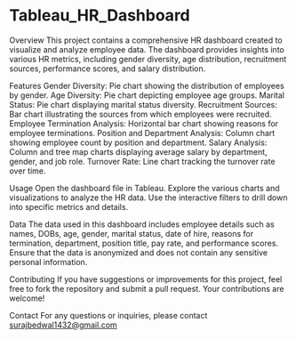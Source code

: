 # Tableau_HR_Dashboard

Overview
This project contains a comprehensive HR dashboard created to visualize and analyze employee data. The dashboard provides insights into various HR metrics, including gender diversity, age distribution, recruitment sources, performance scores, and salary distribution.

Features
Gender Diversity: Pie chart showing the distribution of employees by gender.
Age Diversity: Pie chart depicting employee age groups.
Marital Status: Pie chart displaying marital status diversity.
Recruitment Sources: Bar chart illustrating the sources from which employees were recruited.
Employee Termination Analysis: Horizontal bar chart showing reasons for employee terminations.
Position and Department Analysis: Column chart showing employee count by position and department.
Salary Analysis: Column and tree map charts displaying average salary by department, gender, and job role.
Turnover Rate: Line chart tracking the turnover rate over time.

Usage
Open the dashboard file in Tableau.
Explore the various charts and visualizations to analyze the HR data.
Use the interactive filters to drill down into specific metrics and details.

Data
The data used in this dashboard includes employee details such as names, DOBs, age, gender, marital status, date of hire, reasons for termination, department, position title, pay rate, and performance scores.
Ensure that the data is anonymized and does not contain any sensitive personal information.

Contributing
If you have suggestions or improvements for this project, feel free to fork the repository and submit a pull request. Your contributions are welcome!

Contact
For any questions or inquiries, please contact surajbedwal1432@gmail.com

